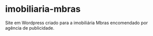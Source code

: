# imobiliaria-mbras
Site em Wordpress criado para a imobiliária Mbras encomendado por agência de publicidade.

